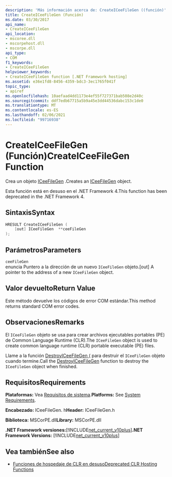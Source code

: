 ```yaml
---
description: 'Más información acerca de: CreateICeeFileGen ((función)'
title: CreateICeeFileGen (Función)
ms.date: 03/30/2017
api_name:
- CreateICeeFileGen
api_location:
- mscoree.dll
- mscorpehost.dll
- mscorpe.dll
api_type:
- COM
f1_keywords:
- CreateICeeFileGen
helpviewer_keywords:
- CreateICeeFileGen function [.NET Framework hosting]
ms.assetid: e36e1fd8-8456-4359-bdc3-3ec1765f041f
topic_type:
- apiref
ms.openlocfilehash: 10aefaad4dd1173e4ef55f727371bab508e2d40c
ms.sourcegitcommit: ddf7edb67715a5b9a45e3dd44536dabc153c1de0
ms.translationtype: MT
ms.contentlocale: es-ES
ms.lasthandoff: 02/06/2021
ms.locfileid: "99716938"
---
```

# <a name="createiceefilegen-function"></a><span data-ttu-id="8b0e0-103">CreateICeeFileGen (Función)</span><span class="sxs-lookup"><span data-stu-id="8b0e0-103">CreateICeeFileGen Function</span></span>

<span data-ttu-id="8b0e0-104">Crea un objeto [ICeeFileGen](iceefilegen-class.md) .</span><span class="sxs-lookup"><span data-stu-id="8b0e0-104">Creates an [ICeeFileGen](iceefilegen-class.md) object.</span></span>  
  
 <span data-ttu-id="8b0e0-105">Esta función está en desuso en el .NET Framework 4.</span><span class="sxs-lookup"><span data-stu-id="8b0e0-105">This function has been deprecated in the .NET Framework 4.</span></span>  
  
## <a name="syntax"></a><span data-ttu-id="8b0e0-106">Sintaxis</span><span class="sxs-lookup"><span data-stu-id="8b0e0-106">Syntax</span></span>  
  
```cpp  
HRESULT CreateICeeFileGen (  
    [out] ICeeFileGen  **ceeFileGen  
);  
```  
  
## <a name="parameters"></a><span data-ttu-id="8b0e0-107">Parámetros</span><span class="sxs-lookup"><span data-stu-id="8b0e0-107">Parameters</span></span>  

 `ceeFileGen`  
 <span data-ttu-id="8b0e0-108">enuncia Puntero a la dirección de un nuevo `ICeeFileGen` objeto.</span><span class="sxs-lookup"><span data-stu-id="8b0e0-108">[out] A pointer to the address of a new `ICeeFileGen` object.</span></span>  
  
## <a name="return-value"></a><span data-ttu-id="8b0e0-109">Valor devuelto</span><span class="sxs-lookup"><span data-stu-id="8b0e0-109">Return Value</span></span>  

 <span data-ttu-id="8b0e0-110">Este método devuelve los códigos de error COM estándar.</span><span class="sxs-lookup"><span data-stu-id="8b0e0-110">This method returns standard COM error codes.</span></span>  
  
## <a name="remarks"></a><span data-ttu-id="8b0e0-111">Observaciones</span><span class="sxs-lookup"><span data-stu-id="8b0e0-111">Remarks</span></span>  

 <span data-ttu-id="8b0e0-112">El `ICeeFileGen` objeto se usa para crear archivos ejecutables portables (PE) de Common Language Runtime (CLR).</span><span class="sxs-lookup"><span data-stu-id="8b0e0-112">The `ICeeFileGen` object is used to create common language runtime (CLR) portable executable (PE) files.</span></span>  
  
 <span data-ttu-id="8b0e0-113">Llame a la función [DestroyICeeFileGen (](destroyiceefilegen-function.md) para destruir el `ICeeFileGen` objeto cuando termine.</span><span class="sxs-lookup"><span data-stu-id="8b0e0-113">Call the [DestroyICeeFileGen](destroyiceefilegen-function.md) function to destroy the `ICeeFileGen` object when finished.</span></span>  
  
## <a name="requirements"></a><span data-ttu-id="8b0e0-114">Requisitos</span><span class="sxs-lookup"><span data-stu-id="8b0e0-114">Requirements</span></span>  

 <span data-ttu-id="8b0e0-115">**Plataformas:** Vea [Requisitos de sistema](../../get-started/system-requirements.md).</span><span class="sxs-lookup"><span data-stu-id="8b0e0-115">**Platforms:** See [System Requirements](../../get-started/system-requirements.md).</span></span>  
  
 <span data-ttu-id="8b0e0-116">**Encabezado:** ICeeFileGen. h</span><span class="sxs-lookup"><span data-stu-id="8b0e0-116">**Header:** ICeeFileGen.h</span></span>  
  
 <span data-ttu-id="8b0e0-117">**Biblioteca:** MSCorPE.dll</span><span class="sxs-lookup"><span data-stu-id="8b0e0-117">**Library:** MSCorPE.dll</span></span>  
  
 <span data-ttu-id="8b0e0-118">**.NET Framework versiones:**[!INCLUDE[net_current_v10plus](../../../../includes/net-current-v10plus-md.md)]</span><span class="sxs-lookup"><span data-stu-id="8b0e0-118">**.NET Framework Versions:** [!INCLUDE[net_current_v10plus](../../../../includes/net-current-v10plus-md.md)]</span></span>  
  
## <a name="see-also"></a><span data-ttu-id="8b0e0-119">Vea también</span><span class="sxs-lookup"><span data-stu-id="8b0e0-119">See also</span></span>

- [<span data-ttu-id="8b0e0-120">Funciones de hospedaje de CLR en desuso</span><span class="sxs-lookup"><span data-stu-id="8b0e0-120">Deprecated CLR Hosting Functions</span></span>](deprecated-clr-hosting-functions.md)
